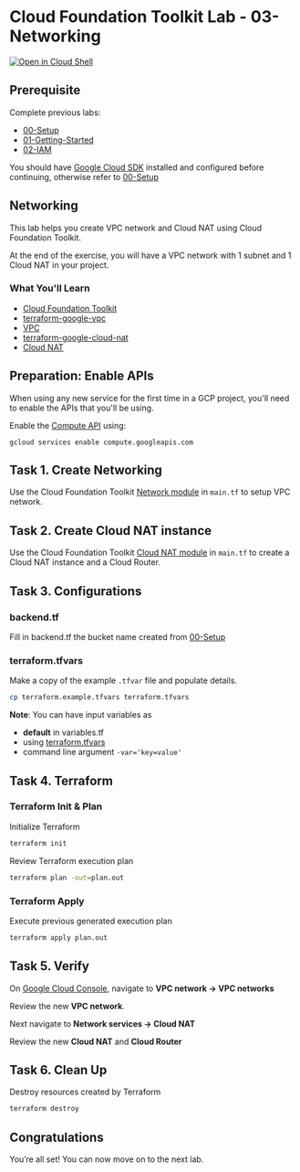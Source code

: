 
# Cloud Foundation Toolkit Lab - 03-Networking
[![Open in Cloud Shell](https://gstatic.com/cloudssh/images/open-btn.svg)](https://ssh.cloud.google.com/cloudshell/editor?cloudshell_git_repo=https%3A%2F%2Fgithub.com%2Fterraform-google-modules%2Fcloud-foundation-training&cloudshell_git_branch=master&cloudshell_open_in_editor=main.tf&cloudshell_tutorial=README.md&cloudshell_working_dir=03-Networking)

## Prerequisite

Complete previous labs:

* [00-Setup](https://github.com/terraform-google-modules/cloud-foundation-training/tree/master/00-Setup/README.md)
* [01-Getting-Started](https://github.com/terraform-google-modules/cloud-foundation-training/tree/master/01-Getting-Started/README.md)
* [02-IAM](https://github.com/terraform-google-modules/cloud-foundation-training/tree/master/02-IAM/README.md)

You should have [Google Cloud SDK](https://cloud.google.com/sdk/docs/downloads-interactive) installed and configured before continuing, otherwise refer to [00-Setup](https://github.com/terraform-google-modules/cloud-foundation-training/tree/master/00-Setup/README.md)

## Networking

This lab helps you create VPC network and Cloud NAT using Cloud Foundation Toolkit.

At the end of the exercise, you will have a VPC network with 1 subnet and 1 Cloud NAT in your project.

### What You'll Learn

* [Cloud Foundation Toolkit](https://cloud.google.com/foundation-toolkit/)
* [terraform-google-vpc](https://github.com/terraform-google-modules/terraform-google-vpc)
* [VPC](https://cloud.google.com/vpc/docs/overview)
* [terraform-google-cloud-nat](https://github.com/terraform-google-modules/terraform-google-vpc)
* [Cloud NAT](https://cloud.google.com/nat/docs/overview)

## Preparation: Enable APIs
When using any new service for the first time in a GCP project, you'll need to enable the APIs that you'll be using.

Enable the [Compute API](https://cloud.google.com/compute/docs/reference/rest/v1/) using:
```
gcloud services enable compute.googleapis.com
```

## Task 1. Create Networking

Use the Cloud Foundation Toolkit [Network module](https://github.com/terraform-google-modules/terraform-google-network) in `main.tf` to setup VPC network.

## Task 2. Create Cloud NAT instance

Use the Cloud Foundation Toolkit [Cloud NAT module](https://github.com/terraform-google-modules/terraform-google-cloud-nat) in `main.tf` to create a Cloud NAT instance and a Cloud Router.

## Task 3. Configurations

### backend.tf

Fill in backend.tf the bucket name created from [00-Setup](https://github.com/terraform-google-modules/cloud-foundation-training/tree/master/00-Setup/README.md)

### terraform.tfvars

Make a copy of the example `.tfvar` file and populate details.
```bash
cp terraform.example.tfvars terraform.tfvars
```

**Note**: You can have input variables as

* **default** in variables.tf
* using [terraform.tfvars](https://www.terraform.io/docs/configuration/variables.html#variable-definitions-tfvars-files)
* command line argument `-var='key=value'`

## Task 4. Terraform

### Terraform Init & Plan

Initialize Terraform
```bash
terraform init
```

Review Terraform execution plan
```bash
terraform plan -out=plan.out
```

### Terraform Apply

Execute previous generated execution plan
```bash
terraform apply plan.out
```

## Task 5. Verify

On [Google Cloud Console](https://console.cloud.google.com/), navigate to **VPC network -> VPC networks**

Review the new **VPC network**.

Next navigate to **Network services -> Cloud NAT**

Review the new **Cloud NAT** and **Cloud Router**

## Task 6. Clean Up

Destroy resources created by Terraform

```bash
terraform destroy
```

## Congratulations

<walkthrough-conclusion-trophy></walkthrough-conclusion-trophy>

You’re all set! You can now move on to the next lab.